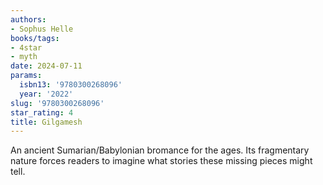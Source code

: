 ```yaml
---
authors:
- Sophus Helle
books/tags:
- 4star
- myth
date: 2024-07-11
params:
  isbn13: '9780300268096'
  year: '2022'
slug: '9780300268096'
star_rating: 4
title: Gilgamesh
---
```


An ancient Sumarian/Babylonian bromance for the ages. Its fragmentary nature forces readers to imagine what stories these missing pieces might tell.

<!--more-->